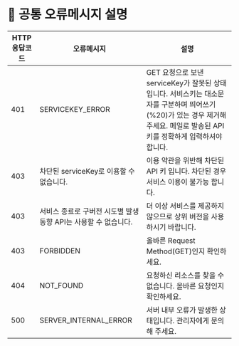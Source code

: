  # 📙 공통 오류메시지 설명
 
|HTTP 응답코드|오류메시지|설명|
|--|--|--|
|401|SERVICEKEY_ERROR|GET 요청으로 보낸 serviceKey가 잘못된 상태입니다. 서비스키는 대소문자를 구분하며 띄어쓰기(%20)가 있는 경우 제거해 주세요. 메일로 발송된 API 키를 정확하게 입력하셔야 합니다.|
|403|차단된 serviceKey로 이용할 수 없습니다.|이용 약관을 위반해 차단된 API 키 입니다. 차단된 경우 서비스 이용이 불가능 합니다.|
|403|서비스 종료로 구버전 시도별 발생동향 API는 사용할 수 없습니다.|더 이상 서비스를 제공하지 않으므로 상위 버전을 사용하시기 바랍니다.|
|403|FORBIDDEN|올바른 Request Method(GET)인지 확인하세요.|
|404|NOT_FOUND|요청하신 리소스를 찾을 수 없습니다. 올바른 요청인지 확인하세요.|
|500|SERVER_INTERNAL_ERROR|서버 내부 오류가 발생한 상태입니다. 관리자에게 문의해 주세요.
